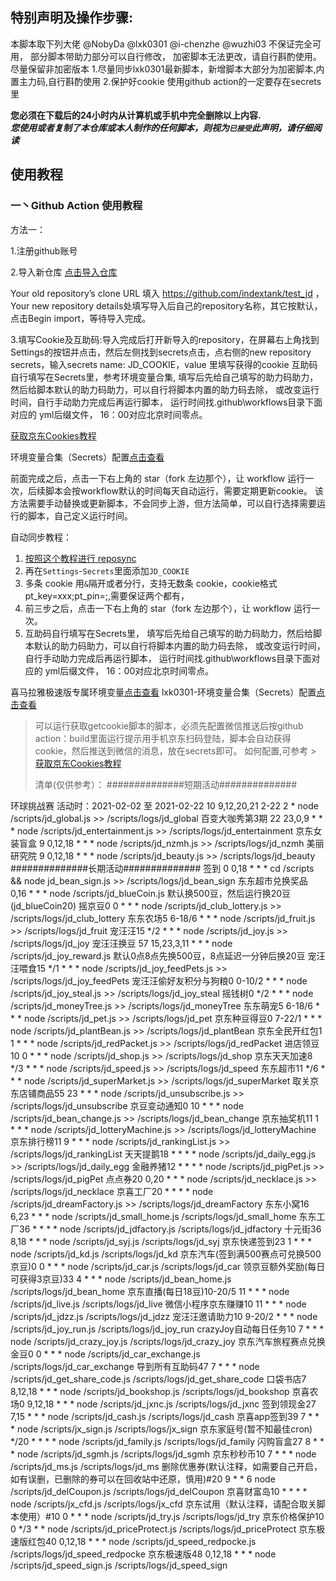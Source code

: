
## 特别声明及操作步骤:
本脚本取下列大佬 @NobyDa @lxk0301 @i-chenzhe @wuzhi03
不保证完全可用， 部分脚本带助力部分可以自行修改， 加密脚本无法更改，请自行斟酌使用。
尽量保留非加密版本
1.尽量同步lxk0301最新脚本，新增脚本大部分为加密脚本,内置主力码,自行斟酌使用
2.保护好cookie 使用github action的一定要存在secrets里

 **您必须在下载后的24小时内从计算机或手机中完全删除以上内容.**  </br>
 ***您使用或者复制了本仓库或本人制作的任何脚本，则视为`已接受`此声明，请仔细阅读***
## 使用教程

### 一丶Github Action 使用教程
方法一：

1.注册github账号

2.导入新仓库
[点击导入仓库](https://github.com/new/import)

Your old repository’s clone URL 填入 https://github.com/indextank/test_jd ，Your new repository details处填写导入后自己的repository名称，其它按默认，
点击Begin import，等待导入完成。

3.填写Cookie及互助码:导入完成后打开新导入的repository，在屏幕右上角找到
Settings的按钮并点击，然后左侧找到secrets点击，点右侧的new repository secrets，输入secrets name: JD_COOKIE，value 里填写获得的cookie
互助码自行填写在Secrets里，参考环境变量合集, 填写后先给自己填写的助力码助力，然后给脚本默认的助力码助力，可以自行将脚本内置的助力码去除， 或改变运行时间，自行手动助力完成后再运行脚本， 运行时间找.github\workflows目录下面对应的 yml后缀文件， 16：00对应北京时间零点。

[获取京东Cookies教程](https://github.com/hajiuhajiu/code/blob/main/doc/GetJdCookie.md)

环境变量合集（Secrets）配置[点击查看](https://github.com/hajiuhajiu/code/blob/main/doc/githubAction.md)

前面完成之后，点击一下右上角的 star（fork 左边那个），让 workflow 运行一次，后续脚本会按workflow默认的时间每天自动运行，需要定期更新cookie。
该方法需要手动替换或更新脚本，不会同步上游，但方法简单，可以自行选择需要运行的脚本，自己定义运行时间。



自动同步教程：
1. [按照这个教程进行 reposync](backup/reposync.md)
2. 再在`Settings`-`Secrets`里面添加`JD_COOKIE`
3. 多条 cookie 用`&`隔开或者分行，支持无数条 cookie，cookie格式pt_key=xxx;pt_pin=;,需要保证两个都有，
4. 前三步之后，点击一下右上角的 star（fork 左边那个），让 workflow 运行一次。
5. 互助码自行填写在Secrets里， 填写后先给自己填写的助力码助力，然后给脚本默认的助力码助力，可以自行将脚本内置的助力码去除， 或改变运行时间，自行手动助力完成后再运行脚本，
运行时间找.github\workflows目录下面对应的 yml后缀文件， 16：00对应北京时间零点。

喜马拉雅极速版专属环境变量[点击查看](backup/xmly/xmly.md)
lxk0301-环境变量合集（Secrets）配置[点击查看](https://gitee.com/lxk0301/jd_scripts/blob/master/githubAction.md)

>可以运行获取getcookie脚本的脚本，必须先配置微信推送后按github action：build里面运行提示用手机京东扫码登陆，脚本会自动获得cookie，然后推送到微信的消息，放在secrets即可。
>  如何配置,可参考 > [获取京东Cookies教程](https://github.com/indextank/test_jd/blob/master/backUp/GetJdCookie2.md)
>
>
>   清单(仅供参考）：
> ##############短期活动##############

环球挑战赛 活动时：2021-02-02 至 2021-02-22  10 9,12,20,21 2-22 2 * node /scripts/jd_global.js >> /scripts/logs/jd_global
百变大咖秀第3期  22 23,0,9 * * * node /scripts/jd_entertainment.js >> /scripts/logs/jd_entertainment
 京东女装盲盒 9 0,12,18 * * * node /scripts/jd_nzmh.js >> /scripts/logs/jd_nzmh
 美丽研究院 9 0,12,18 * * * node /scripts/jd_beauty.js >> /scripts/logs/jd_beauty
##############长期活动##############
 签到  0 0,18 * * * cd /scripts && node jd_bean_sign.js >> /scripts/logs/jd_bean_sign
 东东超市兑换奖品 0,16 * * * node /scripts/jd_blueCoin.js 默认换500豆，然后运行换20豆(jd_blueCoin20)
 摇京豆0 0 * * * node /scripts/jd_club_lottery.js >> /scripts/logs/jd_club_lottery
 东东农场5 6-18/6 * * * node /scripts/jd_fruit.js >> /scripts/logs/jd_fruit
 宠汪汪15 */2 * * * node /scripts/jd_joy.js >> /scripts/logs/jd_joy
 宠汪汪换豆 57 15,23,3,11 * * * node /scripts/jd_joy_reward.js 默认0点8点先换500豆，8点延迟一分钟后换20豆
 宠汪汪喂食15 */1 * * * node /scripts/jd_joy_feedPets.js >> /scripts/logs/jd_joy_feedPets
 宠汪汪偷好友积分与狗粮0 0-10/2 * * * node /scripts/jd_joy_steal.js >> /scripts/logs/jd_joy_steal
 摇钱树0 */2 * * * node /scripts/jd_moneyTree.js >> /scripts/logs/jd_moneyTree
 东东萌宠5 6-18/6 * * * node /scripts/jd_pet.js >> /scripts/logs/jd_pet
 京东种豆得豆0 7-22/1 * * * node /scripts/jd_plantBean.js >> /scripts/logs/jd_plantBean
 京东全民开红包1 1 * * * node /scripts/jd_redPacket.js >> /scripts/logs/jd_redPacket
 进店领豆10 0 * * * node /scripts/jd_shop.js >> /scripts/logs/jd_shop
 京东天天加速8 */3 * * * node /scripts/jd_speed.js >> /scripts/logs/jd_speed
 东东超市11 */6 * * * node /scripts/jd_superMarket.js >> /scripts/logs/jd_superMarket
 取关京东店铺商品55 23 * * * node /scripts/jd_unsubscribe.js >> /scripts/logs/jd_unsubscribe
 京豆变动通知0 10 * * * node /scripts/jd_bean_change.js >> /scripts/logs/jd_bean_change
 京东抽奖机11 1 * * * node /scripts/jd_lotteryMachine.js >> /scripts/logs/jd_lotteryMachine
 京东排行榜11 9 * * * node /scripts/jd_rankingList.js >> /scripts/logs/jd_rankingList
 天天提鹅18 * * * * node /scripts/jd_daily_egg.js >> /scripts/logs/jd_daily_egg
 金融养猪12 * * * * node /scripts/jd_pigPet.js >> /scripts/logs/jd_pigPet
 点点券20 0,20 * * * node /scripts/jd_necklace.js >> /scripts/logs/jd_necklace
 京喜工厂20 * * * * node /scripts/jd_dreamFactory.js >> /scripts/logs/jd_dreamFactory
 东东小窝16 6,23 * * * node /scripts/jd_small_home.js    /scripts/logs/jd_small_home
 东东工厂36 * * * * node /scripts/jd_jdfactory.js    /scripts/logs/jd_jdfactory
 十元街36 8,18 * * * node /scripts/jd_syj.js    /scripts/logs/jd_syj
 京东快递签到23 1 * * * node /scripts/jd_kd.js    /scripts/logs/jd_kd
 京东汽车(签到满500赛点可兑换500京豆)0 0 * * * node /scripts/jd_car.js    /scripts/logs/jd_car
 领京豆额外奖励(每日可获得3京豆)33 4 * * * node /scripts/jd_bean_home.js    /scripts/logs/jd_bean_home
 京东直播(每日18豆)10-20/5 11 * * * node /scripts/jd_live.js    /scripts/logs/jd_live
 微信小程序京东赚赚10 11 * * * node /scripts/jd_jdzz.js    /scripts/logs/jd_jdzz
 宠汪汪邀请助力10 9-20/2 * * * node /scripts/jd_joy_run.js    /scripts/logs/jd_joy_run
 crazyJoy自动每日任务10 7 * * * node /scripts/jd_crazy_joy.js    /scripts/logs/jd_crazy_joy
 京东汽车旅程赛点兑换金豆0 0 * * * node /scripts/jd_car_exchange.js    /scripts/logs/jd_car_exchange
 导到所有互助码47 7 * * * node /scripts/jd_get_share_code.js    /scripts/logs/jd_get_share_code
 口袋书店7 8,12,18 * * * node /scripts/jd_bookshop.js    /scripts/logs/jd_bookshop
 京喜农场0 9,12,18 * * * node /scripts/jd_jxnc.js    /scripts/logs/jd_jxnc
 签到领现金27 7,15 * * * node /scripts/jd_cash.js    /scripts/logs/jd_cash
 京喜app签到39 7 * * * node /scripts/jx_sign.js    /scripts/logs/jx_sign
 京东家庭号(暂不知最佳cron) */20 * * * * node /scripts/jd_family.js    /scripts/logs/jd_family
 闪购盲盒27 8 * * * node /scripts/jd_sgmh.js    /scripts/logs/jd_sgmh
 京东秒秒币10 7 * * * node /scripts/jd_ms.js    /scripts/logs/jd_ms
 删除优惠券(默认注释，如需要自己开启，如有误删，已删除的券可以在回收站中还原，慎用)#20 9 * * 6 node /scripts/jd_delCoupon.js    /scripts/logs/jd_delCoupon
 京喜财富岛10 * * * *  node /scripts/jx_cfd.js    /scripts/logs/jx_cfd
 京东试用（默认注释，请配合取关脚本使用）#10 0 * * *  node /scripts/jd_try.js    /scripts/logs/jd_try
 京东价格保护10 0 */3 * *  node /scripts/jd_priceProtect.js    /scripts/logs/jd_priceProtect
 京东极速版红包40 0,12,18 * * *  node /scripts/jd_speed_redpocke.js    /scripts/logs/jd_speed_redpocke
 京东极速版48 0,12,18 * * *  node /scripts/jd_speed_sign.js    /scripts/logs/jd_speed_sign

